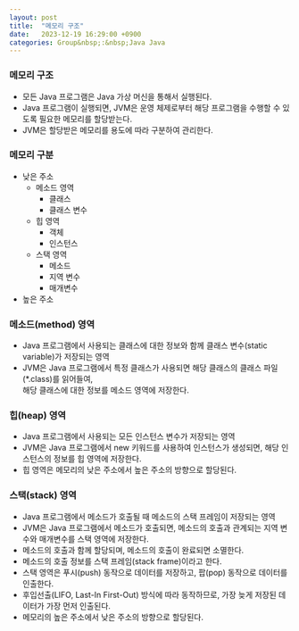 ```yaml
---
layout: post
title:  "메모리 구조"
date:   2023-12-19 16:29:00 +0900
categories: Group&nbsp;:&nbsp;Java Java
---
```


### 메모리 구조

- 모든 Java 프로그램은 Java 가상 머신을 통해서 실행된다.
- Java 프로그램이 실행되면, JVM은 운영 체제로부터 해당 프로그램을 수행할 수 있도록 필요한 메모리를 할당받는다.
- JVM은 할당받은 메모리를 용도에 따라 구분하여 관리한다.

### 메모리 구분

- 낮은 주소
	- 메소드 영역
		- 클래스
		- 클래스 변수
	- 힙 영역
		- 객체
		- 인스턴스
	- 스택 영역
		- 메소드
		- 지역 변수
		- 매개변수
- 높은 주소

### 메소드(method) 영역

- Java 프로그램에서 사용되는 클래스에 대한 정보와 함께 클래스 변수(static variable)가 저장되는 영역
- JVM은 Java 프로그램에서 특정 클래스가 사용되면 해당 클래스의 클래스 파일(*.class)를 읽어들여,  
해당 클래스에 대한 정보를 메소드 영역에 저장한다.

### 힙(heap) 영역

- Java 프로그램에서 사용되는 모든 인스턴스 변수가 저장되는 영역
- JVM은 Java 프로그램에서 new 키워드를 사용하여 인스턴스가 생성되면, 해당 인스턴스의 정보를 힙 영역에 저장한다.
- 힙 영역은 메모리의 낮은 주소에서 높은 주소의 방향으로 할당된다.

### 스택(stack) 영역

- Java 프로그램에서 메소드가 호출될 때 메소드의 스택 프레임이 저장되는 영역
- JVM은 Java 프로그램에서 메소드가 호출되면, 메소드의 호출과 관계되는 지역 변수와 매개변수를 스택 영역에 저장한다.
- 메소드의 호출과 함께 할당되며, 메소드의 호출이 완료되면 소멸한다.
- 메소드의 호출 정보를 스택 프레임(stack frame)이라고 한다.
- 스택 영역은 푸시(push) 동작으로 데이터를 저장하고, 팝(pop) 동작으로 데이터를 인출한다.
- 후입선출(LIFO, Last-In First-Out) 방식에 따라 동작하므로, 가장 늦게 저장된 데이터가 가장 먼저 인출된다.
- 메모리의 높은 주소에서 낮은 주소의 방향으로 할당된다.